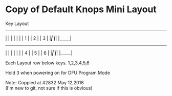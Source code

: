 # Copy of Default Knops Mini Layout

   Key Layout
 _____	 _____	 _____
|     | |     | |     |
|  1  | |  2  | |  3  |
|_____| |_____| |_____|
 _____	 _____	 _____
|     |	|     | |     | 
|  4  | |  5  | |  6  |
|_____| |_____| |_____|

  Each Layout row below keys. 1,2,3,4,5,6

  Hold 3 when powering on for DFU Program Mode

Note:
Coppied at #2832 May 12,2018  
(I'm new to git, not sure if this is obvious)
